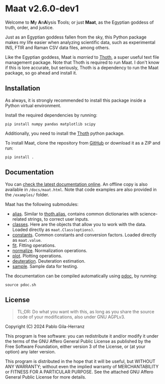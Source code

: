 # Maat v2.6.0-dev1

Welcome to **M**y **A**n**A**lysis **T**ools; or just **Maat**, as the Egyptian goddess of truth, order, and justice.  

Just as an Egyptian goddess fallen from the sky, this Python package makes my life easier when analyzing scientific data, such as experimental INS, FTIR and Raman CSV data files, among others.

Like the Egyptian goddess, Maat is *married* to [Thoth](https://github.com/pablogila/Thoth), a super useful text file management package. Note that Thoth is required to run Maat. I don't know if this is lore accurate, but seriously, Thoth is a dependency to run the Maat package, so go ahead and install it.  


## Installation

As always, it is strongly recommended to install this package inside a Python virtual environment.  

Install the required dependencies by running:  
```shell
pip install numpy pandas matplotlib scipy
```
Additionally, you need to install the [Thoth]() python package.

To install Maat, clone the repository from [GitHub](https://github.com/pablogila/Maat/) or download it as a ZIP and run:  
```shell
pip install .
```


## Documentation

You can [check the latest documentation online](https://pablogila.github.io/Maat/).
An offline copy is also available in `/docs/maat.html`.
Note that code examples are also provided in the `/examples/` folder.  

Maat has the following submodules:

- [alias](https://pablogila.github.io/Maat/maat/alias.html). Similar to [thoth.alias](https://pablogila.github.io/Thoth/thoth/alias.html), contains common dictionaries with science-related strings, to correct user inputs.
- [classes](https://pablogila.github.io/Maat/maat/classes.html). Here are the objects that allow you to work with the data. Loaded directly as `maat.Class(options)`.
- [constants](https://pablogila.github.io/Maat/maat/constants.html). Common constants and conversion factors. Loaded directly as `maat.value`.
- [fit](https://pablogila.github.io/Maat/maat/fit.html). Fitting operations.
- [normalize](https://pablogila.github.io/Maat/maat/normalize.html). Normalization operations.
- [plot](https://pablogila.github.io/Maat/maat/plot.html). Plotting operations.
- [deuteration](https://pablogila.github.io/Maat/maat/deuteration.html). Deuteration estimation.
- [sample](https://pablogila.github.io/Maat/maat/sample.html). Sample data for testing.

The documentation can be compiled automatically using [pdoc](https://pdoc.dev/), by running:
```shell
source pdoc.sh
```


## License

> TL;DR: Do what you want with this, as long as you share the source code of your modifications, also under GNU AGPLv3.  

Copyright (C) 2024  Pablo Gila-Herranz

This program is free software: you can redistribute it and/or modify
it under the terms of the GNU Affero General Public License as published
by the Free Software Foundation, either version 3 of the License, or
(at your option) any later version.

This program is distributed in the hope that it will be useful,
but WITHOUT ANY WARRANTY; without even the implied warranty of
MERCHANTABILITY or FITNESS FOR A PARTICULAR PURPOSE.
See the attached GNU Affero General Public License for more details.
